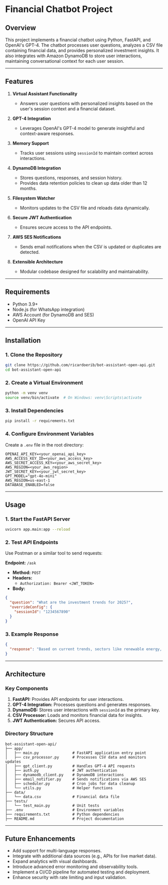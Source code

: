 # Financial Chatbot Project

## Overview

This project implements a financial chatbot using Python, FastAPI, and OpenAI's GPT-4. The chatbot processes user questions, analyzes a CSV file containing financial data, and provides personalized investment insights. It also integrates with Amazon DynamoDB to store user interactions, maintaining conversational context for each user session.

---

## Features

1. **Virtual Assistant Functionality**
   - Answers user questions with personalized insights based on the user's session context and a financial dataset.

2. **GPT-4 Integration**
   - Leverages OpenAI's GPT-4 model to generate insightful and context-aware responses.

3. **Memory Support**
   - Tracks user sessions using `sessionId` to maintain context across interactions.

4. **DynamoDB Integration**
   - Stores questions, responses, and session history.
   - Provides data retention policies to clean up data older than 12 months.

5. **Filesystem Watcher**
   - Monitors updates to the CSV file and reloads data dynamically.

6. **Secure JWT Authentication**
   - Ensures secure access to the API endpoints.

7. **AWS SES Notifications**
   - Sends email notifications when the CSV is updated or duplicates are detected.

8. **Extensible Architecture**
   - Modular codebase designed for scalability and maintainability.

---

## Requirements

- Python 3.9+
- Node.js (for WhatsApp integration)
- AWS Account (for DynamoDB and SES)
- OpenAI API Key

---

## Installation

### 1. Clone the Repository
```bash
git clone https://github.com/ricardoerib/bot-assistant-open-api.git
cd bot-assistant-open-api
```

### 2. Create a Virtual Environment
```bash
python -m venv venv
source venv/bin/activate  # On Windows: venv\Scripts\activate
```

### 3. Install Dependencies
```bash
pip install -r requirements.txt
```

### 4. Configure Environment Variables
Create a `.env` file in the root directory:
```
OPENAI_API_KEY=<your_openai_api_key>
AWS_ACCESS_KEY_ID=<your_aws_access_key>
AWS_SECRET_ACCESS_KEY=<your_aws_secret_key>
AWS_REGION=<your_aws_region>
JWT_SECRET_KEY=<your_jwt_secret_key>
GPT_MODEL="gpt-4o-mini"
AWS_REGION=us-east-1
DATABASE_ENABLED=false
```

---

## Usage

### 1. Start the FastAPI Server
```bash
uvicorn app.main:app --reload
```

### 2. Test API Endpoints
Use Postman or a similar tool to send requests:

**Endpoint:** `/ask`
- **Method:** `POST`
- **Headers:**
  - `Authorization: Bearer <JWT_TOKEN>`
- **Body:**
```json
{
  "question": "What are the investment trends for 2025?",
  "overrideConfig": {
    "sessionId": "1234567890"
  }
}
```

### 3. Example Response
```json
{
  "response": "Based on current trends, sectors like renewable energy, AI, and healthcare show great potential for 2025."
}
```

---

## Architecture

### Key Components
1. **FastAPI:** Provides API endpoints for user interactions.
2. **GPT-4 Integration:** Processes questions and generates responses.
3. **DynamoDB:** Stores user interactions with `sessionId` as the primary key.
4. **CSV Processor:** Loads and monitors financial data for insights.
5. **JWT Authentication:** Secures API access.

### Directory Structure
```
bot-assistant-open-api/
├── app/
│   ├── main.py               # FastAPI application entry point
│   ├── csv_processor.py      # Processes CSV data and monitors updates
│   ├── gpt_client.py         # Handles GPT-4 API requests
│   ├── auth.py               # JWT authentication
│   ├── dynamodb_client.py    # DynamoDB interactions
│   ├── email_notifier.py     # Sends notifications via AWS SES
│   ├── scheduler.py          # Cron jobs for data cleanup
│   └── utils.py              # Helper functions
├── data/
│   └── data.csv              # Financial data file
├── tests/
│   └── test_main.py          # Unit tests
├── .env                      # Environment variables
├── requirements.txt          # Python dependencies
├── README.md                 # Project documentation
```

---

## Future Enhancements

- Add support for multi-language responses.
- Integrate with additional data sources (e.g., APIs for live market data).
- Expand analytics with visual dashboards.
- Introduce advanced error monitoring and observability tools.
- Implement a CI/CD pipeline for automated testing and deployment.
- Enhance security with rate limiting and input validation.